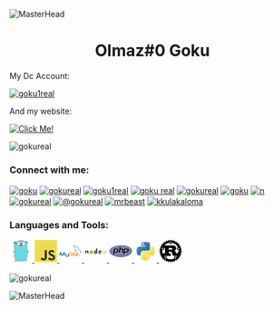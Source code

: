 ![MasterHead](https://i.pinimg.com/originals/77/c9/66/77c966ec93fa517fea9699973fe4a6b0.jpg)
<h1 align="center">Olmaz#0 Goku</h1>
My Dc Account:
<p align="left"> <a href="https://discord.com/users/1137186935853564055" target="blank"><img 
src="https://camo.githubusercontent.com/cfdb7a62449afe712e9eb92977cf8190acb14fb16e173e128eff89736e212a1e/68747470733a2f2f696d672e736869656c64732e696f2f62616467652f646973636f72642532302d3732383944412e7376673f267374796c653d666f722d7468652d6261646765266c6f676f3d646973636f7264266c6f676f436f6c6f723d7768697465" alt="goku1real" /></a> </p>
And my website:
<p align="left"> <a href="https://goku.com.tr" target="blank"><img
src="" alt="Click Me!" /></a> </p>


<p align="left"> <img src="https://camo.githubusercontent.com/3a1d48d2f68be4a547518d06177e77aecad34f844a44db361197def639c0c7ad/68747470733a2f2f6b6f6d617265762e636f6d2f67687076632f3f757365726e616d653d4572656e7a79" alt="gokureal" /> </p>



<h3 align="left">Connect with me:</h3>
<p align="left">
<a href="https://codepen.io/goku" target="blank"><img align="center" src="https://raw.githubusercontent.com/rahuldkjain/github-profile-readme-generator/master/src/images/icons/Social/codepen.svg" alt="goku" height="30" width="40" /></a>
<a href="https://dev.to/gokureal" target="blank"><img align="center" src="https://raw.githubusercontent.com/rahuldkjain/github-profile-readme-generator/master/src/images/icons/Social/devto.svg" alt="gokureal" height="30" width="40" /></a>
<a href="https://twitter.com/goku1real" target="blank"><img align="center" src="https://raw.githubusercontent.com/rahuldkjain/github-profile-readme-generator/master/src/images/icons/Social/twitter.svg" alt="goku1real" height="30" width="40" /></a>
<a href="https://linkedin.com/in/goku real" target="blank"><img align="center" src="https://raw.githubusercontent.com/rahuldkjain/github-profile-readme-generator/master/src/images/icons/Social/linked-in-alt.svg" alt="goku real" height="30" width="40" /></a>
<a href="https://codesandbox.com/gokureal" target="blank"><img align="center" src="https://raw.githubusercontent.com/rahuldkjain/github-profile-readme-generator/master/src/images/icons/Social/codesandbox.svg" alt="gokureal" height="30" width="40" /></a>
<a href="https://kaggle.com/goku" target="blank"><img align="center" src="https://raw.githubusercontent.com/rahuldkjain/github-profile-readme-generator/master/src/images/icons/Social/kaggle.svg" alt="goku" height="30" width="40" /></a>
<a href="https://instagram.com/n" target="blank"><img align="center" src="https://raw.githubusercontent.com/rahuldkjain/github-profile-readme-generator/master/src/images/icons/Social/instagram.svg" alt="n" height="30" width="40" /></a>
<a href="https://dribbble.com/gokureal" target="blank"><img align="center" src="https://raw.githubusercontent.com/rahuldkjain/github-profile-readme-generator/master/src/images/icons/Social/dribbble.svg" alt="gokureal" height="30" width="40" /></a>
<a href="https://hashnode.com/@gokureal" target="blank"><img align="center" src="https://raw.githubusercontent.com/rahuldkjain/github-profile-readme-generator/master/src/images/icons/Social/hashnode.svg" alt="@gokureal" height="30" width="40" /></a>
<a href="https://www.youtube.com/mrbeast" target="blank"><img align="center" src="https://raw.githubusercontent.com/rahuldkjain/github-profile-readme-generator/master/src/images/icons/Social/youtube.svg" alt="mrbeast" height="30" width="40" /></a>
<a href="https://www.hackerrank.com/kkulakaloma" target="blank"><img align="center" src="https://raw.githubusercontent.com/rahuldkjain/github-profile-readme-generator/master/src/images/icons/Social/hackerrank.svg" alt="kkulakaloma" height="30" width="40" /></a>
</p>

<h3 align="left">Languages and Tools:</h3>
<p align="left"> <a href="https://golang.org" target="_blank" rel="noreferrer"> <img src="https://raw.githubusercontent.com/devicons/devicon/master/icons/go/go-original.svg" alt="go" width="40" height="40"/> </a> <a href="https://developer.mozilla.org/en-US/docs/Web/JavaScript" target="_blank" rel="noreferrer"> <img src="https://raw.githubusercontent.com/devicons/devicon/master/icons/javascript/javascript-original.svg" alt="javascript" width="40" height="40"/> </a> <a href="https://www.mysql.com/" target="_blank" rel="noreferrer"> <img src="https://raw.githubusercontent.com/devicons/devicon/master/icons/mysql/mysql-original-wordmark.svg" alt="mysql" width="40" height="40"/> </a> <a href="https://nodejs.org" target="_blank" rel="noreferrer"> <img src="https://raw.githubusercontent.com/devicons/devicon/master/icons/nodejs/nodejs-original-wordmark.svg" alt="nodejs" width="40" height="40"/> </a> <a href="https://www.php.net" target="_blank" rel="noreferrer"> <img src="https://raw.githubusercontent.com/devicons/devicon/master/icons/php/php-original.svg" alt="php" width="40" height="40"/> </a> <a href="https://www.python.org" target="_blank" rel="noreferrer"> <img src="https://raw.githubusercontent.com/devicons/devicon/master/icons/python/python-original.svg" alt="python" width="40" height="40"/> </a> <a href="https://www.rust-lang.org" target="_blank" rel="noreferrer"> <img src="https://raw.githubusercontent.com/devicons/devicon/master/icons/rust/rust-plain.svg" alt="rust" width="40" height="40"/> </a> </p>

<p><img align="center" src="https://github-readme-stats.vercel.app/api/top-langs?username=gokureal&show_icons=true&theme=tokyonight&title_color=780808&text_color=722d7c&bg_color=000000&locale=en&layout=compact" alt="gokureal" /></p>



![MasterHead](https://raw.githubusercontent.com/Sutil/Sutil/2b2fad3bf54522bb30c8c170591fc68ff51b69e6/github-contribution-grid-snake2.svg)
